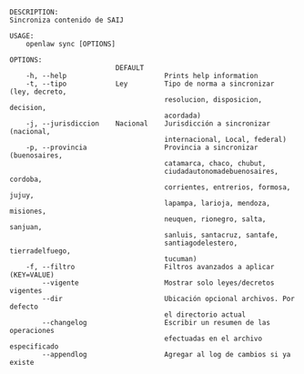 ﻿```shell
DESCRIPTION:
Sincroniza contenido de SAIJ

USAGE:
    openlaw sync [OPTIONS]

OPTIONS:
                          DEFAULT                                               
    -h, --help                        Prints help information                   
    -t, --tipo            Ley         Tipo de norma a sincronizar (ley, decreto,
                                      resolucion, disposicion, decision,        
                                      acordada)                                 
    -j, --jurisdiccion    Nacional    Jurisdicción a sincronizar (nacional,     
                                      internacional, Local, federal)            
    -p, --provincia                   Provincia a sincronizar (buenosaires,     
                                      catamarca, chaco, chubut,                 
                                      ciudadautonomadebuenosaires, cordoba,     
                                      corrientes, entrerios, formosa, jujuy,    
                                      lapampa, larioja, mendoza, misiones,      
                                      neuquen, rionegro, salta, sanjuan,        
                                      sanluis, santacruz, santafe,              
                                      santiagodelestero, tierradelfuego,        
                                      tucuman)                                  
    -f, --filtro                      Filtros avanzados a aplicar (KEY=VALUE)   
        --vigente                     Mostrar solo leyes/decretos vigentes      
        --dir                         Ubicación opcional archivos. Por defecto  
                                      el directorio actual                      
        --changelog                   Escribir un resumen de las operaciones    
                                      efectuadas en el archivo especificado     
        --appendlog                   Agregar al log de cambios si ya existe    
```
